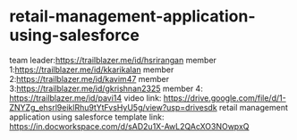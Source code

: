 # retail-management-application-using-salesforce 
team leader:https://trailblazer.me/id/hsrirangan
member 1:https://trailblazer.me/id/kkarikalan
member 2:https://trailblazer.me/id/kavim47 member 3:https://trailblazer.me/id/gkrishnan2325
member 4: https://trailblazer.me/id/pavi14 video link:
https://drive.google.com/file/d/1-ZNYZg_ehsrl9eiklRhu9tYtFvsHyU5g/view?usp=drivesdk
 retail management application using salesforce 
template link: https://in.docworkspace.com/d/sAD2u1X-AwL2QAcXO3NOwpxQ
